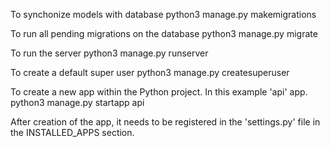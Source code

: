 To synchonize models with database
python3 manage.py makemigrations

To run all pending migrations on the database
python3 manage.py migrate

To run the server
python3 manage.py runserver

To create a default super user
python3 manage.py createsuperuser

To create a new app within the Python project. In this example 'api' app.
python3 manage.py startapp api

After creation of the app, it needs to be registered in the 'settings.py' file
in the INSTALLED_APPS section.
